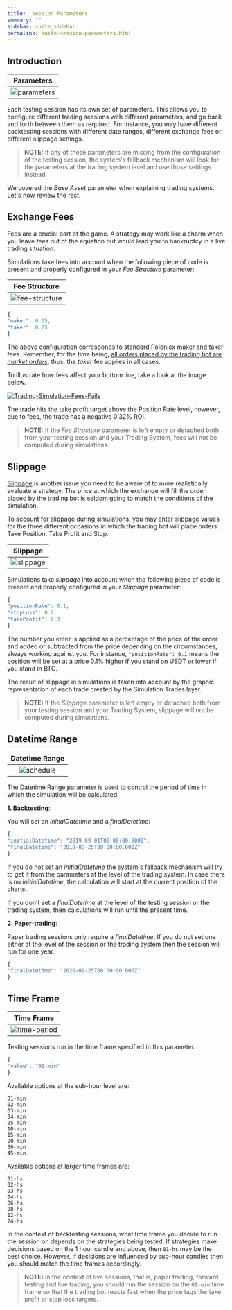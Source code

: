 ```yaml
---
title:  Session Parameters
summary: ""
sidebar: suite_sidebar
permalink: suite-session-parameters.html
---
```


## Introduction

| Parameters |
| :---: |
| ![parameters](https://user-images.githubusercontent.com/13994516/63508921-3f46d780-c4db-11e9-970d-8d5e2ca5ebe3.png) |

Each testing session has its own set of parameters. This allows you to configure different trading sessions with different parameters, and go back and forth between them as required. For instance, you may have different backtesting sessions with different date ranges, different exchange fees or different slippage settings.

> **NOTE:** If any of these parameters are missing from the configuration of the testing session, the system's fallback mechanism will look for the parameters at the trading system level and use those settings instead.

We covered the *Base Asset* parameter when explaining trading systems. Let's now review the rest.

## Exchange Fees

Fees are a crucial part of the game. A strategy may work like a charm when you leave fees out of the equation but would lead you to bankruptcy in a live trading situation.

Simulations take fees into account when the following piece of code is present and properly configured in your *Fee Structure* parameter:

| Fee Structure |
| :---: |
| ![fee-structure](https://user-images.githubusercontent.com/13994516/63638434-0dbf3f00-c688-11e9-9b3e-7cb1ff7e4814.png) |

```js
{
"maker": 0.15,
"taker": 0.25
}
```

The above configuration corresponds to standard Poloniex maker and taker fees. Remember, for the time being, [all orders placed by the trading bot are *market orders*](execution-limitations), thus, the *taker* fee applies in all cases.

To illustrate how fees affect your bottom line, take a look at the image below.

[![Trading-Simulation-Fees-Fails](https://user-images.githubusercontent.com/13994516/63636432-8d8cdf80-c66f-11e9-86a3-480d157d8126.gif)](https://user-images.githubusercontent.com/13994516/63636432-8d8cdf80-c66f-11e9-86a3-480d157d8126.gif)

The trade hits the take profit target above the Position Rate level, however, due to fees, the trade has a negative 0.32% ROI.

> **NOTE:** If the *Fee Structure* parameter is left empty or detached both from your testing session and your Trading System, fees will not be computed during simulations.

## Slippage

[Slippage](https://en.wikipedia.org/wiki/Slippage_(finance)) is another issue you need to be aware of to more realistically evaluate a strategy. The price at which the exchange will fill the order placed by the trading bot is seldom going to match the conditions of the simulation.

To account for slippage during simulations, you may enter slippage values for the three different occasions in which the trading bot will place orders: Take Position, Take Profit and Stop.

| Slippage |
| :---: |
| ![slippage](https://user-images.githubusercontent.com/13994516/63638432-0d26a880-c688-11e9-9ab4-004c7b29345f.png) |

Simulations take *slippage* into account when the following piece of code is present and properly configured in your *Slippage* parameter:

```js
{
"positionRate": 0.1,
"stopLoss": 0.2,
"takeProfit": 0.3
}
```

The number you enter is applied as a percentage of the price of the order and added or subtracted from the price depending on the circumstances, always working against you. For instance, ```"positionRate": 0.1``` means the position will be set at a price 0.1% higher if you stand on USDT or lower if you stand in BTC. 

The result of slippage in simulations is taken into account by the graphic representation of each trade created by the Simulation Trades layer.

> **NOTE:** If the *Slippage* parameter is left empty or detached both from your testing session and your Trading System, slippage will not be computed during simulations.

## Datetime Range

| Datetime Range |
| :---: |
| ![schedule](https://user-images.githubusercontent.com/13994516/67080564-ce980080-f195-11e9-9e1e-4f71dd433e57.png) |

The Datetime Range parameter is used to control the period of time in which the simulation will be calculated.

**1. Backtesting**: 

You will set an *initialDatetime* and a *finalDatetime*:

```js
{
"initialDatetime": "2019-09-01T00:00:00.000Z",
"finalDatetime": "2019-09-25T00:00:00.000Z"
}
```

If you do not set an *initialDatetime* the system's fallback mechanism will try to get it from the parameters at the level of the trading system. In case there is no *initialDatetime*, the calculation will start at the current position of the charts.

If you don't set a *finalDatetime* at the level of the testing session or the trading system, then calculations will run until the present time.

**2. Paper-trading**: 

Paper trading sessions only require a *finalDatetime*. If you do not set one either at the level of the session or the trading system then the session will run for one year.

```js
{
"finalDatetime": "2020-09-25T00:00:00.000Z"
}
```

## Time Frame

| Time Frame |
| :---: |
| ![time-period](https://user-images.githubusercontent.com/13994516/67087015-597ef800-f1a2-11e9-8a5e-712a13ef99d4.png) |

Testing sessions run in the time frame specified in this parameter. 

```js
{
"value": "01-min"
}
```

Available options at the sub-hour level are:

```
01-min
02-min
03-min
04-min
05-min
10-min
15-min
20-min
30-min
45-min
```

Available options at larger time frames are:

```
01-hs
02-hs
03-hs
04-hs
06-hs
08-hs
12-hs
24-hs
```

In the context of backtesting sessions, what time frame you decide to run the session on depends on the strategies being tested. If strategies make decisions based on the 1 hour candle and above, then ```01-hs``` may be the best choice. However, if decisions are influenced by sub-hour candles then you should match the time frames accordingly.

>**NOTE:** In the context of live sessions, that is, paper trading, forward testing and live trading, you should run the session on the ```01-min``` time frame so that the trading bot reacts fast when the price tags the take profit or stop loss targets.